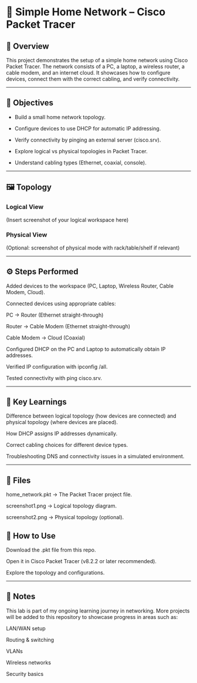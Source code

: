 # 📡 Simple Home Network – Cisco Packet Tracer
## 📖 Overview

This project demonstrates the setup of a simple home network using Cisco Packet Tracer. The network consists of a PC, a laptop, a wireless router, a cable modem, and an internet cloud. It showcases how to configure devices, connect them with the correct cabling, and verify connectivity.

---

## 🎯 Objectives

- Build a small home network topology.

- Configure devices to use DHCP for automatic IP addressing.

- Verify connectivity by pinging an external server (cisco.srv).

- Explore logical vs physical topologies in Packet Tracer.

- Understand cabling types (Ethernet, coaxial, console).

---

## 🖼️ Topology
### Logical View

(Insert screenshot of your logical workspace here)

### Physical View

(Optional: screenshot of physical mode with rack/table/shelf if relevant)

---

## ⚙️ Steps Performed

Added devices to the workspace (PC, Laptop, Wireless Router, Cable Modem, Cloud).

Connected devices using appropriate cables:

PC → Router (Ethernet straight-through)

Router → Cable Modem (Ethernet straight-through)

Cable Modem → Cloud (Coaxial)

Configured DHCP on the PC and Laptop to automatically obtain IP addresses.

Verified IP configuration with ipconfig /all.

Tested connectivity with ping cisco.srv.

---

## 🧠 Key Learnings

Difference between logical topology (how devices are connected) and physical topology (where devices are placed).

How DHCP assigns IP addresses dynamically.

Correct cabling choices for different device types.

Troubleshooting DNS and connectivity issues in a simulated environment.

---

## 📂 Files

home_network.pkt → The Packet Tracer project file.

screenshot1.png → Logical topology diagram.

screenshot2.png → Physical topology (optional).

## 🚀 How to Use

Download the .pkt file from this repo.

Open it in Cisco Packet Tracer (v8.2.2 or later recommended).

Explore the topology and configurations.

---

## 📌 Notes

This lab is part of my ongoing learning journey in networking. More projects will be added to this repository to showcase progress in areas such as:

LAN/WAN setup

Routing & switching

VLANs

Wireless networks

Security basics
